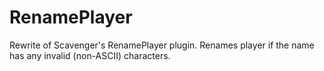 # RenamePlayer
Rewrite of Scavenger's RenamePlayer plugin. Renames player if the name has any invalid (non-ASCII) characters.
